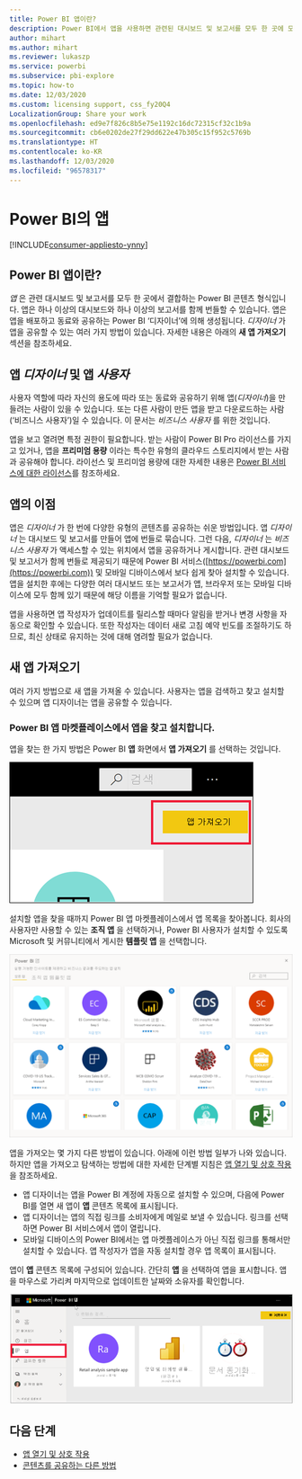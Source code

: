 ```yaml
---
title: Power BI 앱이란?
description: Power BI에서 앱을 사용하면 관련된 대시보드 및 보고서를 모두 한 곳에 모을 수 있습니다.
author: mihart
ms.author: mihart
ms.reviewer: lukaszp
ms.service: powerbi
ms.subservice: pbi-explore
ms.topic: how-to
ms.date: 12/03/2020
ms.custom: licensing support, css_fy20Q4
LocalizationGroup: Share your work
ms.openlocfilehash: ed9e7f826c8b5e75e1192c16dc72315cf32c1b9a
ms.sourcegitcommit: cb6e0202de27f29dd622e47b305c15f952c5769b
ms.translationtype: HT
ms.contentlocale: ko-KR
ms.lasthandoff: 12/03/2020
ms.locfileid: "96578317"
---
```

# <a name="apps-in-power-bi"></a>Power BI의 앱

[!INCLUDE[consumer-appliesto-ynny](../includes/consumer-appliesto-ynny.md)]


## <a name="what-is-a-power-bi-app"></a>Power BI 앱이란?
*앱* 은 관련 대시보드 및 보고서를 모두 한 곳에서 결합하는 Power BI 콘텐츠 형식입니다. 앱은 하나 이상의 대시보드와 하나 이상의 보고서를 함께 번들할 수 있습니다. 앱은 앱을 배포하고 동료와 공유하는 Power BI ‘디자이너’에 의해 생성됩니다. *디자이너* 가 앱을 공유할 수 있는 여러 가지 방법이 있습니다. 자세한 내용은 아래의 **새 앱 가져오기** 섹션을 참조하세요. 


## <a name="app-designers-and-app-users"></a>앱 *디자이너* 및 앱 *사용자*
사용자 역할에 따라 자신의 용도에 따라 또는 동료와 공유하기 위해 앱(*디자이너*)을 만들려는 사람이 있을 수 있습니다. 또는 다른 사람이 만든 앱을 받고 다운로드하는 사람(‘비즈니스 사용자’)일 수 있습니다. 이 문서는 *비즈니스 사용자* 를 위한 것입니다.

앱을 보고 열려면 특정 권한이 필요합니다. 받는 사람이 Power BI Pro 라이선스를 가지고 있거나, 앱을 **프리미엄 용량** 이라는 특수한 유형의 클라우드 스토리지에서 받는 사람과 공유해야 합니다. 라이선스 및 프리미엄 용량에 대한 자세한 내용은 [Power BI 서비스에 대한 라이선스](end-user-license.md)를 참조하세요.

## <a name="advantages-of-apps"></a>앱의 이점
앱은 *디자이너* 가 한 번에 다양한 유형의 콘텐츠를 공유하는 쉬운 방법입니다. 앱 *디자이너* 는 대시보드 및 보고서를 만들어 앱에 번들로 묶습니다. 그런 다음, *디자이너* 는 *비즈니스 사용자* 가 액세스할 수 있는 위치에서 앱을 공유하거나 게시합니다. 관련 대시보드 및 보고서가 함께 번들로 제공되기 때문에 Power BI 서비스([https://powerbi.com](https://powerbi.com)) 및 모바일 디바이스에서 보다 쉽게 찾아 설치할 수 있습니다. 앱을 설치한 후에는 다양한 여러 대시보드 또는 보고서가 앱, 브라우저 또는 모바일 디바이스에 모두 함께 있기 때문에 해당 이름을 기억할 필요가 없습니다.

앱을 사용하면 앱 작성자가 업데이트를 릴리스할 때마다 알림을 받거나 변경 사항을 자동으로 확인할 수 있습니다. 또한 작성자는 데이터 새로 고침 예약 빈도를 조절하기도 하므로, 최신 상태로 유지하는 것에 대해 염려할 필요가 없습니다. 

<!-- add conceptual art -->
## <a name="get-a-new-app"></a>새 앱 가져오기
여러 가지 방법으로 새 앱을 가져올 수 있습니다. 사용자는 앱을 검색하고 찾고 설치할 수 있으며 앱 디자이너는 앱을 공유할 수 있습니다. 

### <a name="find-and-install-apps-from-the-power-bi-apps-marketplace"></a>Power BI 앱 마켓플레이스에서 앱을 찾고 설치합니다.
앱을 찾는 한 가지 방법은 Power BI **앱** 화면에서 **앱 가져오기** 를 선택하는 것입니다. 

![앱 가져오기 아이콘을 보여 주는 앱 화면의 스크린샷](./media/end-user-apps/power-bi-get-apps-button.png)

설치할 앱을 찾을 때까지 Power BI 앱 마켓플레이스에서 앱 목록을 찾아봅니다. 회사의 사용자만 사용할 수 있는 **조직 앱** 을 선택하거나, Power BI 사용자가 설치할 수 있도록 Microsoft 및 커뮤니티에서 게시한 **템플릿 앱** 을 선택합니다. 

![Power BI 앱 마켓플레이스](./media/end-user-apps/power-bi-app-marketplace.png)

앱을 가져오는 몇 가지 다른 방법이 있습니다. 아래에 이런 방법 일부가 나와 있습니다. 하지만 앱을 가져오고 탐색하는 방법에 대한 자세한 단계별 지침은 [앱 열기 및 상호 작용](end-user-app-view.md)을 참조하세요.

* 앱 디자이너는 앱을 Power BI 계정에 자동으로 설치할 수 있으며, 다음에 Power BI를 열면 새 앱이 **앱** 콘텐츠 목록에 표시됩니다. 
* 앱 디자이너는 앱의 직접 링크를 소비자에게 메일로 보낼 수 있습니다. 링크를 선택하면 Power BI 서비스에서 앱이 열립니다.
* 모바일 디바이스의 Power BI에서는 앱 마켓플레이스가 아닌 직접 링크를 통해서만 설치할 수 있습니다. 앱 작성자가 앱을 자동 설치할 경우 앱 목록이 표시됩니다. 


앱이 **앱** 콘텐츠 목록에 구성되어 있습니다. 간단히 **앱** 을 선택하여 앱을 표시합니다. 앱을 마우스로 가리켜 마지막으로 업데이트한 날짜와 소유자를 확인합니다. 

![Power BI의 앱](./media/end-user-apps/power-bi-apps.png)


## <a name="next-steps"></a>다음 단계
* [앱 열기 및 상호 작용](end-user-app-view.md)
* [콘텐츠를 공유하는 다른 방법](end-user-shared-with-me.md)

